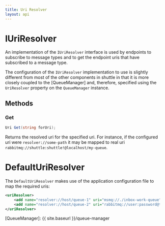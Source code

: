 ```yaml
---
title: Uri Resolver
layout: api
---
```

# IUriResolver

An implementation of the `IUriResolver` interface is used by endpoints to subscribe to message types and to get the endpoint uris that have subscribed to a message type.

The configuration of the `IUriResolver` implementation to use is slightly different from most of the other components in shuttle in that it is more closely coupled to the [QueueManager] and, therefore, specified using the `UriResolver` property on the `QueueManager` instance.

## Methods

### Get

``` c#
Uri Get(string forUri);
```

Returns the resolved uri for the specified uri.  For instance, if the configured uri were `resolver://some-path` it may be mapped to real uri `rabbitmq://shuttle:shuttle!@localhost/my-queue`.

# DefaultUriResolver

The `DefaultUriResolver` makes use of the application configuration file to map the required uris:

``` xml
<uriResolver>
    <add name="resolver://host/queue-1" uri="msmq://./inbox-work-queue" />
    <add name="resolver://host/queue-2" uri="rabbitmq://user:password@the-server/inbox-work-queue" />
</uriResolver>
```

[QueueManager]: {{ site.baseurl }}/queue-manager